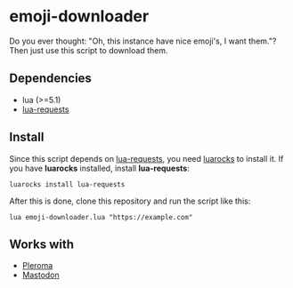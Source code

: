 # emoji-downloader

Do you ever thought: "Oh, this instance have nice emoji's, I want them."? Then just use this script to download them.

## Dependencies

* lua (>=5.1)
* [lua-requests](https://github.com/JakobGreen/lua-requests)

## Install

Since this script depends on [lua-requests](https://github.com/JakobGreen/lua-requests), you need [luarocks](https://luarocks.org/#quick-start) to install it.
If you have **luarocks** installed, install **lua-requests**:

```
luarocks install lua-requests
```

After this is done, clone this repository and run the script like this:

```
lua emoji-downloader.lua "https://example.com"
```



## Works with

* [Pleroma](https://pleroma.social)
* [Mastodon](https://joinmastodon.org)